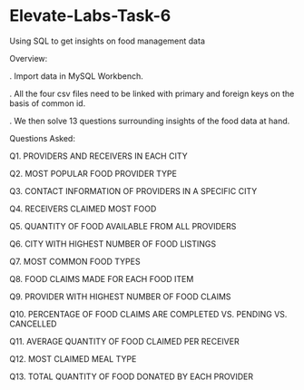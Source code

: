 # Elevate-Labs-Task-6

Using SQL to get insights on food management data

Overview:

. Import data in MySQL Workbench.

. All the four csv files need to be linked with primary and foreign keys on the basis of common id.

. We then solve 13 questions surrounding insights of the food data at hand.

Questions Asked:

Q1. PROVIDERS AND RECEIVERS IN EACH CITY

Q2. MOST POPULAR FOOD PROVIDER TYPE

Q3. CONTACT INFORMATION OF PROVIDERS IN A SPECIFIC CITY

Q4. RECEIVERS CLAIMED MOST FOOD

Q5. QUANTITY OF FOOD AVAILABLE FROM ALL PROVIDERS

Q6. CITY WITH HIGHEST NUMBER OF FOOD LISTINGS

Q7. MOST COMMON FOOD TYPES

Q8. FOOD CLAIMS MADE FOR EACH FOOD ITEM

Q9. PROVIDER WITH HIGHEST NUMBER OF FOOD CLAIMS

Q10. PERCENTAGE OF FOOD CLAIMS ARE COMPLETED VS. PENDING VS. CANCELLED

Q11. AVERAGE QUANTITY OF FOOD CLAIMED PER RECEIVER

Q12. MOST CLAIMED MEAL TYPE

Q13. TOTAL QUANTITY OF FOOD DONATED BY EACH PROVIDER
